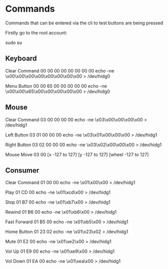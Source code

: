 # Commands

Commands that can be entered via the cli to test buttons are being pressed

Firstly go to the root account:

sudo su

## Keyboard

Clear Command 00 00 00 00 00 00 00 00
echo -ne \\x00\\x00\\x00\\x00\\x00\\x00\\x00\\x00 > /dev/hidg0

Menu Button 00 00 65 00 00 00 00 00
echo -ne \\x00\\x00\\x65\\x00\\x00\\x00\\x00\\x00 > /dev/hidg0

## Mouse
Clear Command 03 00 00 00 00
echo -ne \\x03\\x00\\x00\\x00\\x00 > /dev/hidg1

Left Button 03 01 00 00 00
echo -ne \\x03\\x01\\x00\\x00\\x00 > /dev/hidg1

Right Button 03 02 00 00 00
echo -ne \\x03\\x02\\x00\\x00\\x00 > /dev/hidg1

Mouse Move 03 00 [x -127 to 127] [y -127 to 127] [wheel -127 to 127]

## Consumer
Clear Command 01 00 00
echo -ne \\x01\\x00\\x00 > /dev/hidg1

Play 01 CD 00
echo -ne \\x01\\xcd\\x00 > /dev/hidg1

Stop 01 B7 00
echo -ne \\x01\\xb7\\x00 > /dev/hidg1

Rewind 01 B6 00
echo -ne \\x01\\xb6\\x00 > /dev/hidg1

Fast Forward 01 B5 00
echo -ne \\x01\\xb5\\x00 > /dev/hidg1

Home Button 01 23 02
echo -ne \\x01\\x23\\x02 > /dev/hidg1

Mute 01 E2 00
echo -ne \\x01\\xe2\\x00 > /dev/hidg1

Vol Up 01 E9 00
echo -ne \\x01\\xe9\\x00 > /dev/hidg1

Vol Down 01 EA 00
echo -ne \\x01\\xea\\x00 > /dev/hidg1


